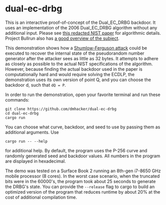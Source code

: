 # dual-ec-drbg

This is an interactive proof-of-concept of the Dual_EC_DRBG backdoor. It uses an implementation of the 2006 Dual_EC_DRBG algorithm without any additional input. Please see [this redacted NIST paper](https://csrc.nist.gov/publications/detail/sp/800-90a/archive/2012-01-23) for algorithmic details. Project Bullrun also has [a good overview of the subject](https://www.projectbullrun.org/dual-ec/documents/dual-ec-20150731.pdf).

This demonstration shows how a [Shumlow-Ferguson attack](http://rump2007.cr.yp.to/15-shumow.pdf) could be executed to recover the internal state of the pseudorandom number generator after the attacker sees as little as 32 bytes. It attempts to adhere as closely as possible to the actual NIST specifications of the algorithm. However, because finding the actual backdoor used in the paper is computationally hard and would require solving the ECDLP, the demonstration uses its own version of point Q, and you can choose the backdoor d, such that `dQ = P`.

In order to run the demonstration, open your favorite terminal and run these commands:

```
git clone https://github.com/dmhacker/dual-ec-drbg
cd dual-ec-drbg
cargo run
```

You can choose what curve, backdoor, and seed to use by passing them as additional arguments. Use
```
cargo run -- --help
```
for additional help. By default, the program uses the P-256 curve and randomly generated seed and backdoor values. All numbers in the program are displayed in hexadecimal. 

The demo was tested on a Surface Book 2 running an 8th-gen i7-8650 GHz mobile processor (8 cores). In the worst case scenario, when the truncated bits were in the 60000's, the program took about 25 seconds to generate the DRBG's state. You can provide the `--release` flag to cargo to build an optimized version of the program that reduces runtime by about 20% at the cost of additional compilation time.

